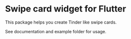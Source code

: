 # Swipe card widget for Flutter

This package helps you create Tinder like swipe cards.

See documentation and example folder for usage.


